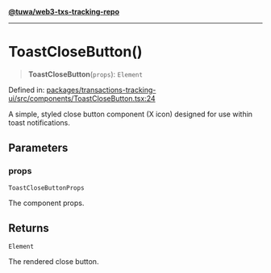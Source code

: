 [**@tuwa/web3-txs-tracking-repo**](../../../README.md)

***

# ToastCloseButton()

> **ToastCloseButton**(`props`): `Element`

Defined in: [packages/transactions-tracking-ui/src/components/ToastCloseButton.tsx:24](https://github.com/TuwaIO/web3-transactions-tracking/blob/d30dc6a3e80476f3e836f0385d8c40646abfed41/packages/transactions-tracking-ui/src/components/ToastCloseButton.tsx#L24)

A simple, styled close button component (X icon) designed for use within toast notifications.

## Parameters

### props

`ToastCloseButtonProps`

The component props.

## Returns

`Element`

The rendered close button.
